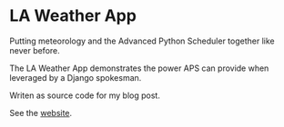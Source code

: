 # LA Weather App
Putting meteorology and the Advanced Python Scheduler together like never before.

The LA Weather App demonstrates the power APS can provide when leveraged by a Django spokesman.

Writen as source code for my blog post.

See the [website](https://la-weather-app.herokuapp.com/).
